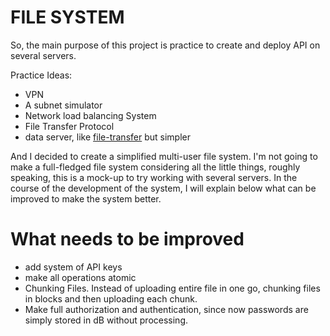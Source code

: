 # FILE SYSTEM 

So, the main purpose of this project is practice to create and deploy API on several servers.

Practice Ideas:
- VPN
- A subnet simulator
- Network load balancing System
- File Transfer Protocol
- data server, like [file-transfer](https://github.com/f1le-transfer) but simpler

And I decided to create a simplified multi-user file system. I'm not going to make a full-fledged file system considering all the little things, roughly speaking, this is a mock-up to try working with several servers. In the course of the development of the system, I will explain below what can be improved to make the system better.

# What needs to be improved
- add system of API keys
- make all operations atomic
- Chunking Files. Instead of uploading entire file in one go, chunking files in blocks and then uploading each chunk.
- Make full authorization and authentication, since now passwords are simply stored in dB without processing.
